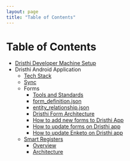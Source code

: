 ```yaml
---
layout: page
title: "Table of Contents"
---
```


# Table of Contents

* [Dristhi Developer Machine Setup][1]
* Dristhi Android Application
    * [Tech Stack][2]
    * [Sync][3]
    * Forms
    	* [Tools and Standards][4]
    	* [form_definition.json][5]
    	* [entity_relationship.json][6]
    	* [Dristhi Form Architecture][7]
        * [How to add new forms to Dristhi App][8]
        * [How to update forms on Dristhi app][9]
        * [How to update Enketo on Dristhi app][10]
    * [Smart Registers][11]
        * [Overview][12]
        * [Architecture][13]

[1]: {{root_url}}/dev_box_setup
[2]: {{root_url}}/dristhi_app/tech_stack
[3]: {{root_url}}/dristhi_app/architecture_sync
[4]: {{root_url}}/dristhi_app/forms/tools_and_standards
[5]: {{root_url}}/dristhi_app/forms/form_definition_json
[6]: {{root_url}}/dristhi_app/forms/entity_relationship_json
[7]: {{root_url}}/dristhi_app/forms/architecture_forms
[8]: {{root_url}}/dristhi_app/forms/add_new
[9]: {{root_url}}/dristhi_app/forms/update
[10]: {{root_url}}/dristhi_app/forms/update_enketo
[11]: {{root_url}}/dristhi_app/smart_registers
[12]: {{root_url}}/dristhi_app/smart_registers/overview
[13]: {{root_url}}/dristhi_app/smart_registers/architecture_hybrid_registers